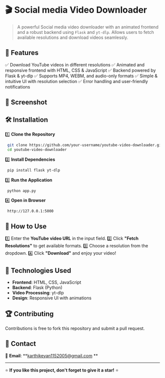 
# 🎬 Social media Video Downloader

> A powerful Social media video downloader with an animated frontend and a robust backend using `Flask` and `yt-dlp`. Allows users to fetch available resolutions and download videos seamlessly.



## 🚀 Features

✅ Download YouTube videos in different resolutions
✅ Animated and responsive frontend with HTML, CSS & JavaScript
✅ Backend powered by Flask & yt-dlp
✅ Supports MP4, WEBM, and audio-only formats
✅ Simple & intuitive UI with resolution selection
✅ Error handling and user-friendly notifications

## 📸 Screenshot



## 🛠️ Installation

1️⃣ **Clone the Repository**

```bash
 git clone https://github.com/your-username/youtube-video-downloader.git
 cd youtube-video-downloader
```

2️⃣ **Install Dependencies**

```bash
 pip install flask yt-dlp
```

3️⃣ **Run the Application**

```bash
 python app.py
```

4️⃣ **Open in Browser**

```
 http://127.0.0.1:5000
```

## 🎯 How to Use

1️⃣ Enter the **YouTube video URL** in the input field.
2️⃣ Click **"Fetch Resolutions"** to get available formats.
3️⃣ Choose a resolution from the dropdown.
4️⃣ Click **"Download"** and enjoy your video!

## 📌 Technologies Used

- **Frontend**: HTML, CSS, JavaScript
- **Backend**: Flask (Python)
- **Video Processing**: yt-dlp
- **Design**: Responsive UI with animations

## 🏆 Contributing

Contributions is free to fork this repository and submit a pull request.

## 📧 Contact

💬 **Email**: \*\*[karthikeyan1152005@gmail.com](mailto\:karthikeyan1152005@gmail.com) \*\*

---

⭐ **If you like this project, don't forget to give it a star!** ⭐

